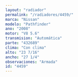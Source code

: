 ```yaml
---
layout: "radiador"
permalink: "/radiadores/4459/"
marca: "Nissan"
modelo: "Pathfinder"
ano: "2008"
motor: "V8 5.6"
transmision: "Automática"
parte: "432689"
clima: "Con clima"
alto: "23 7/16"
ancho: "27 1/4"
observaciones: "Armada"
id: "4459"
---
```


